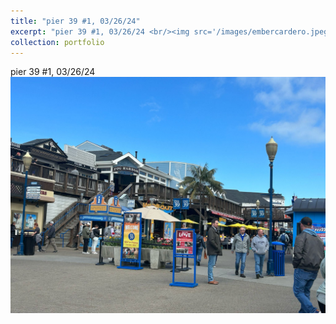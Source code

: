 ```yaml
---
title: "pier 39 #1, 03/26/24"
excerpt: "pier 39 #1, 03/26/24 <br/><img src='/images/embercardero.jpeg'>"
collection: portfolio
---
```


pier 39 #1, 03/26/24 <br/><img src='/images/embercardero.jpeg'>
